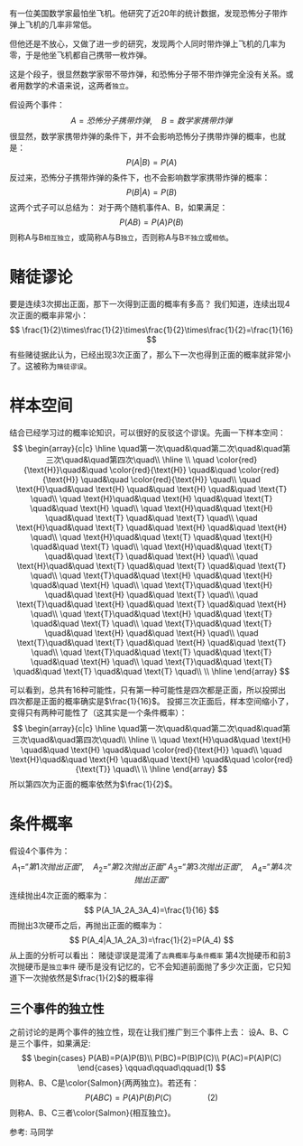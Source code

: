 有一位美国数学家最怕坐飞机。他研究了近20年的统计数据，发现恐怖分子带炸弹上飞机的几率非常低。

但他还是不放心，又做了进一步的研究，发现两个人同时带炸弹上飞机的几率为零，于是他坐飞机都自己携带一枚炸弹。

这是个段子，很显然数学家带不带炸弹，和恐怖分子带不带炸弹完全没有关系。或者用数学的术语来说，这两者`独立`。

假设两个事件：
$$
A=恐怖分子携带炸弹,\quad B=数学家携带炸弹
$$
很显然，数学家携带炸弹的条件下，并不会影响恐怖分子携带炸弹的概率，也就是：
$$
P(A|B)=P(A)
$$
反过来，恐怖分子携带炸弹的条件下，也不会影响数学家携带炸弹的概率：
$$
P(B|A)=P(B)
$$
这两个式子可以总结为：
对于两个随机事件A、B，如果满足：
$$
P(AB)=P(A)P(B)
$$
则称A与B`相互独立`，或简称A与B`独立`，否则称A与B`不独立`或`相依`。

# 赌徒谬论
要是连续3次掷出正面，那下一次得到正面的概率有多高？
我们知道，连续出现4次正面的概率非常小：
$$
\frac{1}{2}\times\frac{1}{2}\times\frac{1}{2}\times\frac{1}{2}=\frac{1}{16}
$$
有些赌徒据此认为，已经出现3次正面了，那么下一次也得到正面的概率就非常小了。这被称为`赌徒谬误`。

# 样本空间
结合已经学习过的概率论知识，可以很好的反驳这个谬误。先画一下样本空间：
$$
\begin{array}{c|c}
    \hline
    \quad第一次\quad&\quad第二次\quad&\quad第三次\quad&\quad第四次\quad\\
    \hline 
    \\
    \quad \color{red}{\text{H}}\quad&\quad \color{red}{\text{H}} \quad&\quad \color{red}{\text{H}} \quad&\quad \color{red}{\text{H}} \quad\\ 
    \quad \text{H}\quad&\quad \text{H} \quad&\quad \text{H} \quad&\quad \text{T} \quad\\ 
    \quad \text{H}\quad&\quad \text{H} \quad&\quad \text{T} \quad&\quad \text{H} \quad\\ 
    \quad \text{H}\quad&\quad \text{H} \quad&\quad \text{T} \quad&\quad \text{T} \quad\\
    \quad \text{H}\quad&\quad \text{T} \quad&\quad \text{H} \quad&\quad \text{H} \quad\\ 
    \quad \text{H}\quad&\quad \text{T} \quad&\quad \text{H} \quad&\quad \text{T} \quad\\ 
    \quad \text{H}\quad&\quad \text{T} \quad&\quad \text{T} \quad&\quad \text{H} \quad\\ 
    \quad \text{H}\quad&\quad \text{T} \quad&\quad \text{T} \quad&\quad \text{T} \quad\\
    \quad \text{T}\quad&\quad \text{H} \quad&\quad \text{H} \quad&\quad \text{H} \quad\\ 
    \quad \text{T}\quad&\quad \text{H} \quad&\quad \text{H} \quad&\quad \text{T} \quad\\ 
    \quad \text{T}\quad&\quad \text{H} \quad&\quad \text{T} \quad&\quad \text{H} \quad\\ 
    \quad \text{T}\quad&\quad \text{H} \quad&\quad \text{T} \quad&\quad \text{T} \quad\\
    \quad \text{T}\quad&\quad \text{T} \quad&\quad \text{H} \quad&\quad \text{H} \quad\\ 
    \quad \text{T}\quad&\quad \text{T} \quad&\quad \text{H} \quad&\quad \text{T} \quad\\ 
    \quad \text{T}\quad&\quad \text{T} \quad&\quad \text{T} \quad&\quad \text{H} \quad\\ 
    \quad \text{T}\quad&\quad \text{T} \quad&\quad \text{T} \quad&\quad \text{T} \quad\\ 
     \\
    \hline
\end{array}
$$

可以看到，总共有16种可能性，只有第一种可能性是四次都是正面，所以投掷出四次都是正面的概率确实是$\frac{1}{16}$。
投掷三次正面后，样本空间缩小了，变得只有两种可能性了（这其实是一个条件概率）：
$$
\begin{array}{c|c}
    \hline
    \quad第一次\quad&\quad第二次\quad&\quad第三次\quad&\quad第四次\quad\\
    \hline 
    \\
    \quad \text{H}\quad&\quad \text{H} \quad&\quad \text{H} \quad&\quad \color{red}{\text{H}} \quad\\ 
    \quad \text{H}\quad&\quad \text{H} \quad&\quad \text{H} \quad&\quad \color{red}{\text{T}} \quad\\ 
     \\
    \hline
\end{array}
$$
所以第四次为正面的概率依然为$\frac{1}{2}$。


# 条件概率
假设4个事件为：
$$
A_1=“第1次抛出正面”,\quad A_2=“第2次抛出正面”
A_3=“第3次抛出正面”,\quad A_4=“第4次抛出正面”
$$
连续抛出4次正面的概率为：
$$
P(A_1A_2A_3A_4)=\frac{1}{16}
$$
而抛出3次硬币之后，再抛出正面的概率为：
$$
P(A_4|A_1A_2A_3)=\frac{1}{2}=P(A_4)
$$
从上面的分析可以看出：
赌徒谬误是混淆了`古典概率`与`条件概率`
第4次抛硬币和前3次抛硬币是`独立事件`
硬币是没有记忆的，它不会知道前面抛了多少次正面，它只知道下一次抛依然是$\frac{1}{2}$的概率得

## 三个事件的独立性
之前讨论的是两个事件的独立性，现在让我们推广到三个事件上去：
设A、B、C是三个事件，如果满足:
$$
\begin{cases}
P(AB)=P(A)P(B)\\
P(BC)=P(B)P(C)\\
P(AC)=P(A)P(C)
\end{cases}
\qquad\qquad\qquad(1)
$$
则称A、B、C是\color{Salmon}{两两独立}。若还有：
$$
P(ABC)=P(A)P(B)P(C)\qquad\qquad (2)
$$
则称A、B、C三者\color{Salmon}{相互独立}。

参考:
马同学
